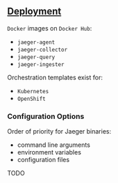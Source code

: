 ## [Deployment](https://www.jaegertracing.io/docs/1.16/deployment/)

`Docker` images on `Docker Hub`:
* `jaeger-agent`
* `jaeger-collector`
* `jaeger-query`
* `jaeger-ingester`

Orchestration templates exist for:
* `Kubernetes`
* `OpenShift`

### Configuration Options

Order of priority for Jaeger binaries:
* command line arguments
* environment variables
* configuration files

TODO
